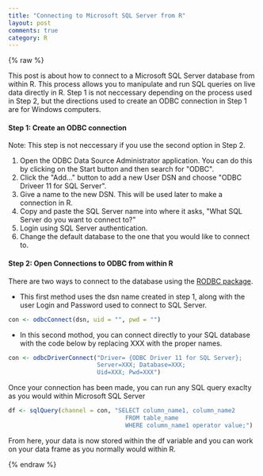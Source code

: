 ```yaml
---
title: "Connecting to Microsoft SQL Server from R"
layout: post
comments: true
category: R
---
```


{% raw %}

This post is about how to connect to a Microsoft SQL Server database from within R.  This process allows you to manipulate and run SQL queries on live data directly in R.  Step 1 is not neccessary depending on the process used in Step 2, but the directions used to create an ODBC connection in Step 1 are for Windows computers.

#### Step 1:  Create an ODBC connection ####
Note: This step is not neccessary if you use the second option in Step 2.

1.  Open the ODBC Data Source Administrator application.  You can do this by clicking on the Start button and then search for "ODBC".
2. Click the "Add..." button to add a new User DSN and choose "ODBC Driveer 11 for SQL Server".
3. Give a name to the new DSN.  This will be used later to make a connection in R.
4. Copy and paste the SQL Server name into where it asks, "What SQL Server do you want to connect to?"
5. Login using SQL Server authentication.
6. Change the default database to the one that you would like to connect to.


#### Step 2:  Open Connections to ODBC from within R ####

There are two ways to connect to the database using the [RODBC package](http://cran.r-project.org/web/packages/RODBC/RODBC.pdf).

- This first method uses the dsn name created in step 1, along with the user Login and Password used to connect to SQL Server.

```r
con <- odbcConnect(dsn, uid = "", pwd = "")
```

- In this second mothod, you can connect directly to your SQL database with the code below by replacing XXX with the proper names.

```r
con <- odbcDriverConnect("Driver= {ODBC Driver 11 for SQL Server};
                         Server=XXX; Database=XXX; 
                         Uid=XXX; Pwd=XXX")
```

Once your connection has been made, you can run any SQL query exaclty as you would within Microsoft SQL Server


```r
df <- sqlQuery(channel = con, "SELECT column_name1, column_name2
                                 FROM table_name
                                 WHERE column_name1 operator value;")
```

From here, your data is now stored within the df variable and you can work on your data frame as you normally would within R.

{% endraw %}

<script>
(function(i,s,o,g,r,a,m){i['GoogleAnalyticsObject']=r;i[r]=i[r]||function(){
(i[r].q=i[r].q||[]).push(arguments)},i[r].l=1*new Date();a=s.createElement(o),
m=s.getElementsByTagName(o)[0];a.async=1;a.src=g;m.parentNode.insertBefore(a,m)
})(window,document,'script','//www.google-analytics.com/analytics.js','ga');

ga('create', 'UA-57468410-2', 'auto');
ga('send', 'pageview');

</script>
